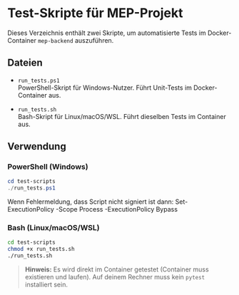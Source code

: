 # Test-Skripte für MEP-Projekt

Dieses Verzeichnis enthält zwei Skripte, um automatisierte Tests im Docker-Container `mep-backend` auszuführen.

## Dateien

- `run_tests.ps1`  
  PowerShell-Skript für Windows-Nutzer. Führt Unit-Tests im Docker-Container aus.

- `run_tests.sh`  
  Bash-Skript für Linux/macOS/WSL. Führt dieselben Tests im Container aus.

## Verwendung

### PowerShell (Windows)

```powershell
cd test-scripts
./run_tests.ps1
```
Wenn Fehlermeldung, dass Script nicht signiert ist dann: 
Set-ExecutionPolicy -Scope Process -ExecutionPolicy Bypass

### Bash (Linux/macOS/WSL)

```bash
cd test-scripts
chmod +x run_tests.sh
./run_tests.sh
```

> **Hinweis:** Es wird direkt im Container getestet (Container muss existieren und laufen). Auf deinem Rechner muss kein `pytest` installiert sein.